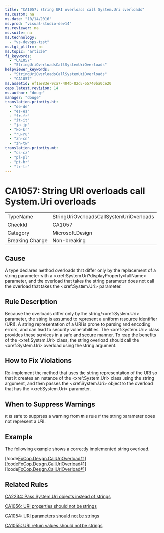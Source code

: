 ```yaml
---
title: "CA1057: String URI overloads call System.Uri overloads"
ms.custom: na
ms.date: "10/14/2016"
ms.prod: "visual-studio-dev14"
ms.reviewer: na
ms.suite: na
ms.technology: 
  - "vs-devops-test"
ms.tgt_pltfrm: na
ms.topic: "article"
f1_keywords: 
  - "CA1057"
  - "StringUriOverloadsCallSystemUriOverloads"
helpviewer_keywords: 
  - "StringUriOverloadsCallSystemUriOverloads"
  - "CA1057"
ms.assetid: ef1e983e-9ca7-404b-82d7-65740ba0ce20
caps.latest.revision: 14
ms.author: "douge"
manager: "douge"
translation.priority.ht: 
  - "de-de"
  - "es-es"
  - "fr-fr"
  - "it-it"
  - "ja-jp"
  - "ko-kr"
  - "ru-ru"
  - "zh-cn"
  - "zh-tw"
translation.priority.mt: 
  - "cs-cz"
  - "pl-pl"
  - "pt-br"
  - "tr-tr"
---
```

# CA1057: String URI overloads call System.Uri overloads
|||  
|-|-|  
|TypeName|StringUriOverloadsCallSystemUriOverloads|  
|CheckId|CA1057|  
|Category|Microsoft.Design|  
|Breaking Change|Non-breaking|  
  
## Cause  
 A type declares method overloads that differ only by the replacement of a string parameter with a \<xref:System.Uri?displayProperty=fullName> parameter, and the overload that takes the string parameter does not call the overload that takes the \<xref:System.Uri> parameter.  
  
## Rule Description  
 Because the overloads differ only by the string/\<xref:System.Uri> parameter, the string is assumed to represent a uniform resource identifier (URI). A string representation of a URI is prone to parsing and encoding errors, and can lead to security vulnerabilities. The \<xref:System.Uri> class provides these services in a safe and secure manner. To reap the benefits of the \<xref:System.Uri> class, the string overload should call the \<xref:System.Uri> overload using the string argument.  
  
## How to Fix Violations  
 Re-implement the method that uses the string representation of the URI so that it creates an instance of the \<xref:System.Uri> class using the string argument, and then passes the \<xref:System.Uri> object to the overload that has the \<xref:System.Uri> parameter.  
  
## When to Suppress Warnings  
 It is safe to suppress a warning from this rule if the string parameter does not represent a URI.  
  
## Example  
 The following example shows a correctly implemented string overload.  
  
 [!code[FxCop.Design.CallUriOverload#1](../codequality/codesnippet/CSharp/ca1057--string-uri-overloads-call-system.uri-overloads_1.cs)]
[!code[FxCop.Design.CallUriOverload#1](../codequality/codesnippet/CPP/ca1057--string-uri-overloads-call-system.uri-overloads_1.cpp)]
[!code[FxCop.Design.CallUriOverload#1](../codequality/codesnippet/VisualBasic/ca1057--string-uri-overloads-call-system.uri-overloads_1.vb)]  
  
## Related Rules  
 [CA2234: Pass System.Uri objects instead of strings](../codequality/ca2234--pass-system.uri-objects-instead-of-strings.md)  
  
 [CA1056: URI properties should not be strings](../codequality/ca1056--uri-properties-should-not-be-strings.md)  
  
 [CA1054: URI parameters should not be strings](../codequality/ca1054--uri-parameters-should-not-be-strings.md)  
  
 [CA1055: URI return values should not be strings](../codequality/ca1055--uri-return-values-should-not-be-strings.md)